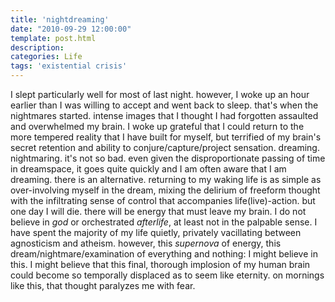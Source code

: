 ```yaml
---
title: 'nightdreaming'
date: "2010-09-29 12:00:00"
template: post.html
description: 
categories: Life
tags: 'existential crisis'
---
```


I slept particularly well for most of last night. however, I woke up an hour earlier than I was willing to accept and went back to sleep. that's when the nightmares started. intense images that I thought I had forgotten assaulted and overwhelmed my brain. I woke up grateful that I could return to the more tempered reality that I have built for myself, but terrified of my brain's secret retention and ability to conjure/capture/project sensation. dreaming. nightmaring. it's not so bad. even given the disproportionate passing of time in dreamspace, it goes quite quickly and I am often aware that I am dreaming. there is an alternative. returning to my waking life is as simple as over-involving myself in the dream, mixing the delirium of freeform thought with the infiltrating sense of control that accompanies life(live)-action. but one day I will die. there will be energy that must leave my brain. I do not believe in *god* or orchestrated *afterlife*, at least not in the palpable sense. I have spent the majority of my life quietly, privately vacillating between agnosticism and atheism. however, this *supernova* of energy, this dream/nightmare/examination of everything and nothing: I might believe in this. I might believe that this final, thorough implosion of my human brain could become so temporally displaced as to seem like eternity. on mornings like this, that thought paralyzes me with fear.